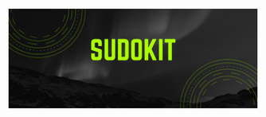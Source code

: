 <p align="center">
<img height="200" src="https://github.com/sudokit/sudokit/blob/17049500718d8edd6e93db13ef6f8664a8ca3775/imgs/profile-banner.png" alt="banner"e>
</p>
